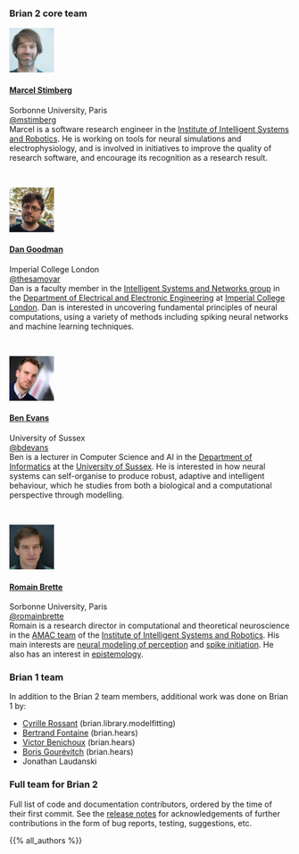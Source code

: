 <!--
.. title: Team
.. slug: team
.. type: text
-->

<div class="row">

<div class="col-md-6 p-4">

<h3>Brian 2 core team</h3>
<div class="card">
    <div class="card-header">
      <a href="https://marcel.stimberg.info">
        <img class="img-fluid rounded float-right" src="/photos/marcel_stimberg.png" style="height: 80px;"/>
        <h4>Marcel Stimberg</h4>
      </a>  
        <div class="text-muted">Sorbonne University, Paris</div>
        <div class="mt-2"><a href="https://github.com/mstimberg"><i class="fab fa-github"></i> @mstimberg</a></div>
    </div>
    <div class="card-body">
        Marcel is a software research engineer in the <a href="https://www.isir.upmc.fr/isir/?lang=en">Institute of Intelligent Systems and Robotics</a>.
        He is working on tools for neural simulations and electrophysiology, and is involved in initiatives to improve the quality of research software, and encourage its recognition as a research result.
    </div>
</div>

<p>&nbsp;</p>

<div class="card">
    <div class="card-header">
        <a href="http://neural-reckoning.org/">
            <img class="img-fluid rounded float-right" src="/photos/dan_goodman.jpg" style="height: 80px;"/>
            <h4>Dan Goodman</h4>
        </a>
        <div class="text-muted">Imperial College London</div>
        <div class="mt-2"><a href="https://github.com/thesamovar/"><i class="fab fa-github"></i> @thesamovar</a></div>
    </div>
    <div class="card-body">
        Dan is a faculty member in the <a href="https://www.imperial.ac.uk/electrical-engineering/research/intelligent-systems-and-networks/">Intelligent
        Systems and Networks group</a> in the <a href="https://www.imperial.ac.uk/electrical-engineering/">Department
        of Electrical and Electronic Engineering</a> at <a href="http://www.imperial.ac.uk/">Imperial College
        London</a>. Dan is interested in uncovering fundamental principles of neural computations, using a variety of
        methods including spiking neural networks and machine learning techniques.
    </div>
</div>

<p>&nbsp;</p>
<div class="card">
    <div class="card-header">
        <a href="https://profiles.sussex.ac.uk/p555479-benjamin-evans">
            <img class="img-fluid rounded float-right" src="/photos/benjamin_evans.jpeg" style="height: 80px;"/>
            <h4>Ben Evans</h4>
        </a>
        <div class="text-muted">University of Sussex</div>
        <div class="mt-2"><a href="https://github.com/bdevans"><i class="fab fa-github"></i> @bdevans</a></div>
    </div>
    <div class="card-body">
        Ben is a lecturer in Computer Science and AI in the  <a href="https://www.sussex.ac.uk/informatics/">Department of Informatics</a> at the <a href="https://www.sussex.ac.uk/">University of Sussex</a>. He is interested in how neural systems can self-organise to produce robust, adaptive and intelligent behaviour, which he studies from both a biological and a computational perspective through modelling.
    </div>
</div>
<p>&nbsp;</p>

<div class="card">
    <div class="card-header">
        <a href="http://romainbrette.fr">
            <img class="img-fluid rounded float-right" src="/photos/romain_brette.jpg" style="height: 80px;"/>
            <h4>Romain Brette</h4>
        </a>
        <div class="text-muted">Sorbonne University, Paris</div>
        <div class="mt-2"><a href="https://github.com/romainbrette/"><i class="fab fa-github"></i> @romainbrette</a></div>
    </div>
    <div class="card-body">
        Romain is a research director in computational and theoretical neuroscience in the
        <a href="https://www.isir.upmc.fr/teams/amac/?lang=en">AMAC team</a> of the <a href="https://www.isir.upmc.fr/isir/?lang=en">Institute of Intelligent Systems and Robotics</a>. His main interests are <a href="http://romainbrette.fr/sensory-systems/">neural modeling of
        perception</a> and <a href="http://romainbrette.fr/spike-initiation/">spike initiation</a>.
        He also has an interest in <a href="http://romainbrette.fr/epistemology/">epistemology</a>.
    </div>
</div>
<h3>Brian 1 team</h3>

In addition to the Brian 2 team members, additional work was done on Brian 1 by:

<ul class="list-group list-group-flush">
<li class="list-group-item">
    <a href="https://cyrille.rossant.net/">Cyrille Rossant</a> (brian.library.modelfitting)
</li>
<li class="list-group-item">
    <a href="https://scholar.google.co.uk/citations?user=rAVkCiQAAAAJ&hl=en">Bertrand Fontaine</a> (brian.hears)
</li>
<li class="list-group-item">
    <a href="https://scholar.google.com/citations?user=9EWn7ukAAAAJ&hl=en">Victor Benichoux</a> (brian.hears)
</li>
<li class="list-group-item">
    <a href="http://pi314.net/">Boris Gourévitch</a> (brian.hears)
</li>
<li class="list-group-item">
    Jonathan Laudanski
</li>
</ul>
</div>

<div class="col-md-6 p-4">

<h3>Full team for Brian 2</h3>

<p>
    Full list of code and documentation contributors, ordered by the time of their first commit. See the
    <a href="https://brian2.readthedocs.io/en/stable/introduction/release_notes.html">release notes</a> for
    acknowledgements of further contributions in the form of bug reports, testing, suggestions, etc.
</p>

{{% all_authors %}}

</div>
